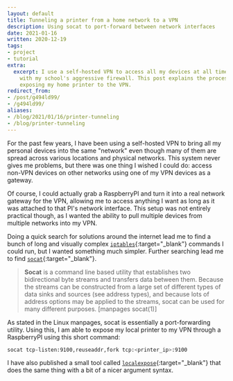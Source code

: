 ```yaml
---
layout: default
title: Tunneling a printer from a home network to a VPN
description: Using socat to port-forward between network interfaces
date: 2021-01-16
written: 2020-12-19
tags:
- project
- tutorial
extra:
  excerpt: I use a self-hosted VPN to access all my devices at all times, and to deal
    with my school's aggressive firewall. This post explains the process I use for
    exposing my home printer to the VPN.
redirect_from:
- /post/g494ld99/
- /g494ld99/
aliases:
- /blog/2021/01/16/printer-tunneling
- /blog/printer-tunneling
---
```


For the past few years, I have been using a self-hosted VPN to bring all my personal devices into the same "network" even though many of them are spread across various locations and physical networks. This system never gives me problems, but there was one thing I wished I could do: access non-VPN devices on other networks using one of my VPN devices as a gateway.

Of course, I could actually grab a RaspberryPI and turn it into a real network gateway for the VPN, allowing me to access anything I want as long as it was attached to that PI's network interface. This setup was not entirely practical though, as I wanted the ability to pull multiple devices from multiple networks into my VPN.

Doing a quick search for solutions around the internet lead me to find a bunch of long and visually complex [`iptables`](https://linux.die.net/man/8/iptables){:target="_blank"} commands I could run, but I wanted something much simpler. Further searching lead me to find [`socat`](https://linux.die.net/man/1/socat){:target="_blank"}.

 > **Socat** is a command line based utility that establishes two bidirectional byte streams and transfers data between them. Because the streams can be constructed from a large set of different types of data sinks and sources (see address types), and because lots of address options may be applied to the streams, socat can be used for many different purposes. [manpages socat(1)]

As stated in the Linux manpages, socat is essentially a port-forwarding utility. Using this, I am able to expose my local printer to my VPN through a RaspberryPI using this short command:

```sh
socat tcp-listen:9100,reuseaddr,fork tcp:<printer_ip>:9100
```

I have also published a small tool called [`localexpose`](https://github.com/Ewpratten/localexpose){:target="_blank"} that does the same thing with a bit of a nicer argument syntax.
